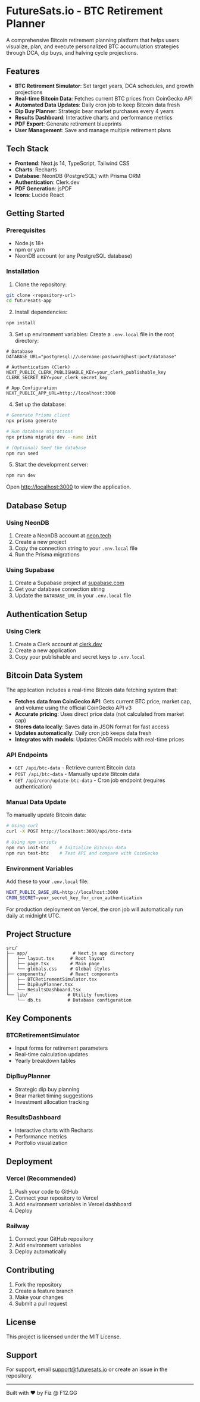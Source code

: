 # FutureSats.io - BTC Retirement Planner

A comprehensive Bitcoin retirement planning platform that helps users visualize, plan, and execute personalized BTC accumulation strategies through DCA, dip buys, and halving cycle projections.

## Features

- **BTC Retirement Simulator**: Set target years, DCA schedules, and growth projections
- **Real-time Bitcoin Data**: Fetches current BTC prices from CoinGecko API
- **Automated Data Updates**: Daily cron job to keep Bitcoin data fresh
- **Dip Buy Planner**: Strategic bear market purchases every 4 years
- **Results Dashboard**: Interactive charts and performance metrics
- **PDF Export**: Generate retirement blueprints
- **User Management**: Save and manage multiple retirement plans

## Tech Stack

- **Frontend**: Next.js 14, TypeScript, Tailwind CSS
- **Charts**: Recharts
- **Database**: NeonDB (PostgreSQL) with Prisma ORM
- **Authentication**: Clerk.dev
- **PDF Generation**: jsPDF
- **Icons**: Lucide React

## Getting Started

### Prerequisites

- Node.js 18+ 
- npm or yarn
- NeonDB account (or any PostgreSQL database)

### Installation

1. Clone the repository:
```bash
git clone <repository-url>
cd futuresats-app
```

2. Install dependencies:
```bash
npm install
```

3. Set up environment variables:
Create a `.env.local` file in the root directory:

```env
# Database
DATABASE_URL="postgresql://username:password@host:port/database"

# Authentication (Clerk)
NEXT_PUBLIC_CLERK_PUBLISHABLE_KEY=your_clerk_publishable_key
CLERK_SECRET_KEY=your_clerk_secret_key

# App Configuration
NEXT_PUBLIC_APP_URL=http://localhost:3000
```

4. Set up the database:
```bash
# Generate Prisma client
npx prisma generate

# Run database migrations
npx prisma migrate dev --name init

# (Optional) Seed the database
npm run seed
```

5. Start the development server:
```bash
npm run dev
```

Open [http://localhost:3000](http://localhost:3000) to view the application.

## Database Setup

### Using NeonDB

1. Create a NeonDB account at [neon.tech](https://neon.tech)
2. Create a new project
3. Copy the connection string to your `.env.local` file
4. Run the Prisma migrations

### Using Supabase

1. Create a Supabase project at [supabase.com](https://supabase.com)
2. Get your database connection string
3. Update the `DATABASE_URL` in your `.env.local` file

## Authentication Setup

### Using Clerk

1. Create a Clerk account at [clerk.dev](https://clerk.dev)
2. Create a new application
3. Copy your publishable and secret keys to `.env.local`

## Bitcoin Data System

The application includes a real-time Bitcoin data fetching system that:

- **Fetches data from CoinGecko API**: Gets current BTC price, market cap, and volume using the official CoinGecko API v3
- **Accurate pricing**: Uses direct price data (not calculated from market cap)
- **Stores data locally**: Saves data in JSON format for fast access
- **Updates automatically**: Daily cron job keeps data fresh
- **Integrates with models**: Updates CAGR models with real-time prices

### API Endpoints

- `GET /api/btc-data` - Retrieve current Bitcoin data
- `POST /api/btc-data` - Manually update Bitcoin data
- `GET /api/cron/update-btc-data` - Cron job endpoint (requires authentication)

### Manual Data Update

To manually update Bitcoin data:

```bash
# Using curl
curl -X POST http://localhost:3000/api/btc-data

# Using npm scripts
npm run init-btc    # Initialize Bitcoin data
npm run test-btc    # Test API and compare with CoinGecko
```

### Environment Variables

Add these to your `.env.local` file:

```bash
NEXT_PUBLIC_BASE_URL=http://localhost:3000
CRON_SECRET=your_secret_key_for_cron_authentication
```

For production deployment on Vercel, the cron job will automatically run daily at midnight UTC.

## Project Structure

```
src/
├── app/                 # Next.js app directory
│   ├── layout.tsx      # Root layout
│   ├── page.tsx        # Main page
│   └── globals.css     # Global styles
├── components/         # React components
│   ├── BTCRetirementSimulator.tsx
│   ├── DipBuyPlanner.tsx
│   └── ResultsDashboard.tsx
└── lib/               # Utility functions
    └── db.ts          # Database configuration
```

## Key Components

### BTCRetirementSimulator
- Input forms for retirement parameters
- Real-time calculation updates
- Yearly breakdown tables

### DipBuyPlanner
- Strategic dip buy planning
- Bear market timing suggestions
- Investment allocation tracking

### ResultsDashboard
- Interactive charts with Recharts
- Performance metrics
- Portfolio visualization

## Deployment

### Vercel (Recommended)

1. Push your code to GitHub
2. Connect your repository to Vercel
3. Add environment variables in Vercel dashboard
4. Deploy

### Railway

1. Connect your GitHub repository
2. Add environment variables
3. Deploy automatically

## Contributing

1. Fork the repository
2. Create a feature branch
3. Make your changes
4. Submit a pull request

## License

This project is licensed under the MIT License.

## Support

For support, email support@futuresats.io or create an issue in the repository.

---

Built with ❤️ by Fiz @ F12.GG
